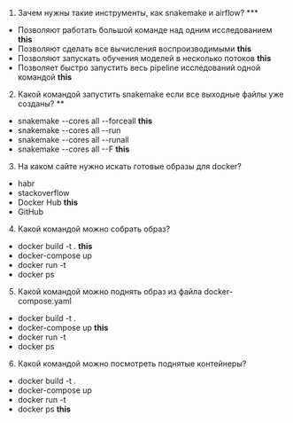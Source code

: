 1. Зачем нужны такие инструменты, как snakemake и airflow? ***
- Позволяют работать большой команде над одним исследованием    **this**
- Позволяют сделать все вычисления воспроизводимыми     **this**
- Позволяют запускать обучения моделей в несколько потоков      **this**
- Позволяет быстро запустить весь pipeline исследований одной командой      **this**

2. Какой командой запустить snakemake если все выходные файлы уже созданы? **
- snakemake --cores all --forceall  **this**
- snakemake --cores all --run
- snakemake --cores all --runall
- snakemake --cores all --F **this**

3. На каком сайте нужно искать готовые образы для docker?
- habr
- stackoverflow
- Docker Hub    **this**
- GitHub

4. Какой командой можно собрать образ?
- docker build -t <tag> .   **this**
- docker-compose up
- docker run -t <tag>
- docker ps

5. Какой командой можно поднять образ из файла docker-compose.yaml
- docker build -t <tag> .   
- docker-compose up     **this**
- docker run -t <tag>
- docker ps

6. Какой командой можно посмотреть поднятые контейнеры?
- docker build -t <tag> .   
- docker-compose up     
- docker run -t <tag>
- docker ps     **this**
